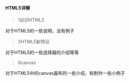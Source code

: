 #### HTML5详解

> 1初识HTML5

对于HTML5的一些说明，没有例子

> 2HTML5新特征

对于HTML5的一些选择器的介绍等等

> 6canvas

对于HTML5中的canvas画布的一些介绍，和制作一些小例子

